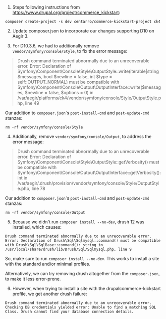 1. Steps following instructions from https://www.drupal.org/project/commerce_kickstart:

```
composer create-project -s dev centarro/commerce-kickstart-project ck4
```

2. Update composer.json to incorporate our changes supporting D10 on Aegir 3.

3. For D10.3.6, we had to additionally remove `vendor/symfony/console/Style`, to fix the error message:

> Drush command terminated abnormally due to an unrecoverable error. Error: Declaration of Symfony\Component\Console\Style\OutputStyle::write(iterable|string $messages, bool $newline = false, int $type = self::OUTPUT_NORMAL) must be compatible with Symfony\Component\Console\Output\OutputInterface::write($messages, $newline = false, $options = 0) in /var/aegir/platforms/ck4/vendor/symfony/console/Style/OutputStyle.php, line 49

Our addition to `composer.json`'s `post-install-cmd` and `post-update-cmd` stanzas:

```
rm -rf vendor/symfony/console/Style
```

4. Additionally, remove `vendor/symfony/console/Output`, to address the error message:

> Drush command terminated abnormally due to an unrecoverable error. Error: Declaration of Symfony\Component\Console\Style\OutputStyle::getVerbosity() must be compatible with Symfony\Component\Console\Output\OutputInterface::getVerbosity(): int in /var/aegir/.drush/provision/vendor/symfony/console/Style/OutputStyle.php, line 78

Our addition to `composer.json`'s `post-install-cmd` and `post-update-cmd` stanzas:

```
rm -rf vendor/symfony/console/Output
```

5. Because we didn't run `composer install --no-dev`, drush 12 was installed, which causes:

```
Drush command terminated abnormally due to an unrecoverable error. Error: Declaration of Drush\Sql\Sqlmysql::command() must be compatible with Drush\Sql\SqlBase::command(): string in /usr/local/share/drush/lib/Drush/Sql/Sqlmysql.php, line 9
```

So, make sure to run `composer install --no-dev`.
This works to install a site with the standard and/or minimal profiles.

Alternatively, we can try removing drush altogether from the `composer.json`, to make it less error-prone. 

6. However, when trying to install a site with the drupalcommerce-kickstart profile, we get another drush failure:

```
Drush command terminated abnormally due to an unrecoverable error.	
Checking DB credentials yielded error: Unable to find a matching SQL Class. Drush cannot find your database connection details.
```
